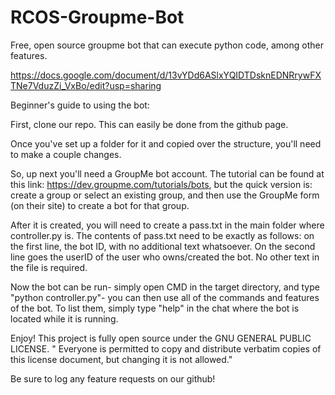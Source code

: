 # RCOS-Groupme-Bot
Free, open source groupme bot that can execute python code, among other features.

https://docs.google.com/document/d/13vYDd6ASlxYQIDTDsknEDNRrywFXTNe7VduzZi_VxBo/edit?usp=sharing

Beginner's guide to using the bot:

First, clone our repo. This can easily be done from the github page.

Once you've set up a folder for it and copied over the structure, you'll need to make a couple changes.

So, up next you'll need a GroupMe bot account. The tutorial can be found at this link: https://dev.groupme.com/tutorials/bots, but the quick version is: create a group or select an existing group, and then use the GroupMe form (on their site) to create a bot for that group.

After it is created, you will need to create a pass.txt in the main folder where controller.py is. The contents of pass.txt need to be exactly as follows: on the first line, the bot ID, with no additional text whatsoever. On the second line goes the userID of the user who owns/created the bot. No other text in the file is required.

Now the bot can be run- simply open CMD in the target directory, and type "python controller.py"- you can then use all of the commands and features of the bot. To list them, simply type "help" in the chat where the bot is located while it is running.

Enjoy! This project is fully open source under the GNU GENERAL PUBLIC LICENSE. " Everyone is permitted to copy and distribute verbatim copies
 of this license document, but changing it is not allowed."

 Be sure to log any feature requests on our github!
